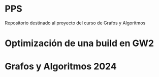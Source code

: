 # PPS
Repositorio destinado al proyecto del curso de Grafos y Algoritmos 

# Optimización de una build en GW2
# Grafos y Algoritmos 2024
